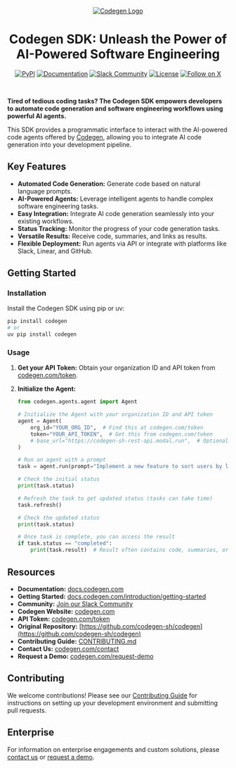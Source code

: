 <p align="center">
  <a href="https://docs.codegen.com">
    <img src="https://i.imgur.com/6RF9W0z.jpeg" alt="Codegen Logo" />
  </a>
</p>

<h1 align="center">Codegen SDK: Unleash the Power of AI-Powered Software Engineering</h1>

<div align="center">

[![PyPI](https://img.shields.io/badge/PyPi-codegen-gray?style=flat-square&color=blue)](https://pypi.org/project/codegen/)
[![Documentation](https://img.shields.io/badge/Docs-docs.codegen.com-purple?style=flat-square)](https://docs.codegen.com)
[![Slack Community](https://img.shields.io/badge/Slack-Join-4A154B?logo=slack&style=flat-square)](https://community.codegen.com)
[![License](https://img.shields.io/badge/Code%20License-Apache%202.0-gray?&color=gray)](https://github.com/codegen-sh/codegen-sdk/tree/develop?tab=Apache-2.0-1-ov-file)
[![Follow on X](https://img.shields.io/twitter/follow/codegen?style=social)](https://x.com/codegen)

</div>

<br />

**Tired of tedious coding tasks? The Codegen SDK empowers developers to automate code generation and software engineering workflows using powerful AI agents.**

This SDK provides a programmatic interface to interact with the AI-powered code agents offered by [Codegen](https://codegen.com), allowing you to integrate AI code generation into your development pipeline.

## Key Features

*   **Automated Code Generation:** Generate code based on natural language prompts.
*   **AI-Powered Agents:** Leverage intelligent agents to handle complex software engineering tasks.
*   **Easy Integration:** Integrate AI code generation seamlessly into your existing workflows.
*   **Status Tracking:** Monitor the progress of your code generation tasks.
*   **Versatile Results:** Receive code, summaries, and links as results.
*   **Flexible Deployment:** Run agents via API or integrate with platforms like Slack, Linear, and GitHub.

## Getting Started

### Installation

Install the Codegen SDK using pip or uv:

```bash
pip install codegen
# or
uv pip install codegen
```

### Usage

1.  **Get your API Token:** Obtain your organization ID and API token from [codegen.com/token](https://codegen.com/token).
2.  **Initialize the Agent:**

    ```python
    from codegen.agents.agent import Agent

    # Initialize the Agent with your organization ID and API token
    agent = Agent(
        org_id="YOUR_ORG_ID",  # Find this at codegen.com/token
        token="YOUR_API_TOKEN",  # Get this from codegen.com/token
        # base_url="https://codegen-sh-rest-api.modal.run",  # Optional - defaults to production
    )

    # Run an agent with a prompt
    task = agent.run(prompt="Implement a new feature to sort users by last login.")

    # Check the initial status
    print(task.status)

    # Refresh the task to get updated status (tasks can take time)
    task.refresh()

    # Check the updated status
    print(task.status)

    # Once task is complete, you can access the result
    if task.status == "completed":
        print(task.result)  # Result often contains code, summaries, or links
    ```

## Resources

*   **Documentation:** [docs.codegen.com](https://docs.codegen.com)
*   **Getting Started:** [docs.codegen.com/introduction/getting-started](https://docs.codegen.com/introduction/getting-started)
*   **Community:** [Join our Slack Community](https://community.codegen.com)
*   **Codegen Website:** [codegen.com](https://codegen.com)
*   **API Token:** [codegen.com/token](https://codegen.com/token)
*   **Original Repository:** [https://github.com/codegen-sh/codegen](https://github.com/codegen-sh/codegen)
*   **Contributing Guide:** [CONTRIBUTING.md](CONTRIBUTING.md)
*   **Contact Us:** [codegen.com/contact](https://codegen.com/contact)
*   **Request a Demo:** [codegen.com/request-demo](https://codegen.com/request-demo)

## Contributing

We welcome contributions!  Please see our [Contributing Guide](CONTRIBUTING.md) for instructions on setting up your development environment and submitting pull requests.

## Enterprise

For information on enterprise engagements and custom solutions, please [contact us](https://codegen.com/contact) or [request a demo](https://codegen.com/request-demo).